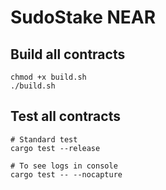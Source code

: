 # SudoStake NEAR

## Build all contracts
```
chmod +x build.sh
./build.sh
```

## Test all contracts
```
# Standard test
cargo test --release

# To see logs in console
cargo test -- --nocapture
```